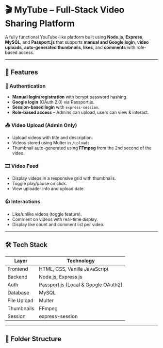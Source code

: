 # 🎬 MyTube – Full-Stack Video Sharing Platform

A fully functional YouTube-like platform built using **Node.js**, **Express**, **MySQL**, and **Passport.js** that supports **manual and Google login**, **video uploads**, **auto-generated thumbnails**, **likes**, and **comments** with role-based access.

---

## 🚀 Features

### 🔐 Authentication
- **Manual login/registration** with bcrypt password hashing.
- **Google login** (OAuth 2.0) via Passport.js.
- **Session-based login** with `express-session`.
- **Role-based access** – Admins can upload, users can view & interact.

### 📤 Video Upload (Admin Only)
- Upload videos with title and description.
- Videos stored using Multer in `/uploads`.
- Thumbnail auto-generated using **FFmpeg** from the 2nd second of the video.

### 🎞️ Video Feed
- Display videos in a responsive grid with thumbnails.
- Toggle play/pause on click.
- View uploader info and upload date.

### 👍 Interactions
- Like/unlike videos (toggle feature).
- Comment on videos with real-time display.
- Display like count and comment list per video.

---

## 🛠️ Tech Stack

| Layer       | Technology                          |
|-------------|-------------------------------------|
| Frontend    | HTML, CSS, Vanilla JavaScript       |
| Backend     | Node.js, Express.js                 |
| Auth        | Passport.js (Local & Google OAuth2) |
| Database    | MySQL                               |
| File Upload | Multer                              |
| Thumbnails  | FFmpeg                              |
| Session     | express-session                     |

---

## 📁 Folder Structure

